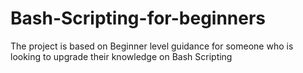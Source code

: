 # Bash-Scripting-for-beginners
The project is based on Beginner level guidance for someone who is looking to upgrade their knowledge on Bash Scripting
